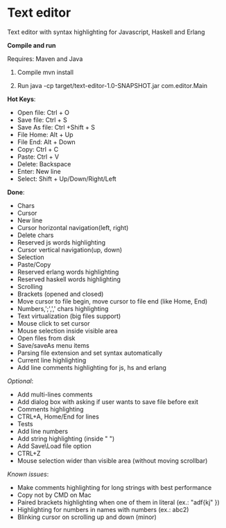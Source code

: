 # Text editor

Text editor with syntax highlighting for Javascript, Haskell and Erlang

**Compile and run**

Requires: Maven and Java

1) Compile
mvn install

2) Run
java -cp target/text-editor-1.0-SNAPSHOT.jar com.editor.Main

**Hot Keys**:

* Open file: Ctrl + O
* Save file: Ctrl + S
* Save As file: Ctrl +Shift + S
* File Home: Alt + Up
* File End: Alt + Down
* Copy: Ctrl + C
* Paste: Ctrl + V
* Delete: Backspace
* Enter: New line
* Select: Shift + Up/Down/Right/Left


**Done**:

* Chars
* Cursor
* New line
* Cursor horizontal navigation(left, right)
* Delete chars
* Reserved js words highlighting
* Cursor vertical navigation(up, down)
* Selection
* Paste/Copy
* Reserved erlang words highlighting
* Reserved haskell words highlighting
* Scrolling
* Brackets (opened and closed)
* Move cursor to file begin, move cursor to file end (like Home, End)
* Numbers,';',',' chars highlighting
* Text virtualization (big files support)
* Mouse click to set cursor
* Mouse selection inside visible area
* Open files from disk
* Save/saveAs menu items
* Parsing file extension and set syntax automatically
* Current line highlighting
* Add line comments highlighting for js, hs and erlang

*Optional*:

* Add multi-lines comments
* Add dialog box with asking if user wants to save file before exit
* Comments highlighting
* CTRL+A, Home/End for lines
* Tests
* Add line numbers
* Add string highlighting (inside " ")
* Add Save\Load file option
* CTRL+Z
* Mouse selection wider than visible area (without moving scrollbar)

*Known issues*:

* Make comments highlighting for long strings with best performance
* Copy not by CMD on Mac
* Paired brackets highlighting when one of them in literal (ex.: "adf{kj" })
* Highlighting for numbers in names with numbers (ex.: abc2)
* Blinking cursor on scrolling up and down (minor)


